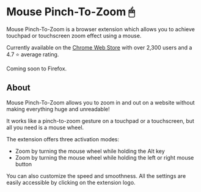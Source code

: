 # Mouse Pinch-To-Zoom 🖱

Mouse Pinch-To-Zoom is a browser extension which allows you to achieve touchpad or touchscreen zoom effect using a mouse.

Currently available on the [Chrome Web Store](https://chrome.google.com/webstore/detail/pffiadlahfhoniddbipeiiohjnlongfi) with over 2,300 users and a 4.7 ⭐ average rating.

Coming soon to Firefox.

## About

Mouse Pinch-To-Zoom allows you to zoom in and out on a website without making everything huge and unreadable!

It works like a pinch-to-zoom gesture on a touchpad or a touchscreen, but all you need is a mouse wheel.

The extension offers three activation modes:
* Zoom by turning the mouse wheel while holding the Alt key
* Zoom by turning the mouse wheel while holding the left or right mouse button

You can also customize the speed and smoothness. All the settings are easily accessible by clicking on the extension logo.

